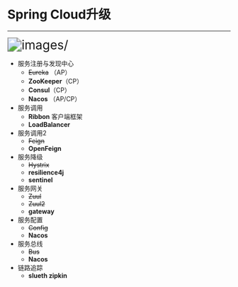 # 				Spring Cloud升级

------

<img src="D:\Java\document\study\images\spring cloud升级.png" alt="images/" style="zoom:200%;" />

- 服务注册与发现中心
  - ~~Eureka~~	（AP）
  - **ZooKeeper**（CP）
  - **Consul**（CP）
  - **Nacos** （AP/CP）
- 服务调用
  - **Ribbon** 客户端框架
  - **LoadBalancer**
- 服务调用2
  - ~~Feign~~
  - **OpenFeign**
- 服务降级
  - ~~Hystrix~~
  - **resilience4j**
  - **sentinel**
- 服务网关
  - ~~Zuul~~
  - ~~Zuul2~~
  - **gateway**
- 服务配置
  - ~~Config~~
  - **Nacos**
- 服务总线
  - ~~Bus~~
  - **Nacos**
- 链路追踪
  - **slueth zipkin** 